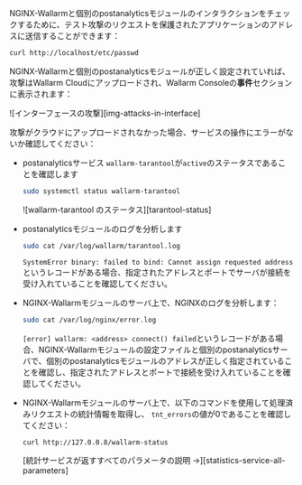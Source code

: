 NGINX-Wallarmと個別のpostanalyticsモジュールのインタラクションをチェックするために、テスト攻撃のリクエストを保護されたアプリケーションのアドレスに送信することができます：

```bash
curl http://localhost/etc/passwd
```

NGINX-Wallarmと個別のpostanalyticsモジュールが正しく設定されていれば、攻撃はWallarm Cloudにアップロードされ、Wallarm Consoleの**事件**セクションに表示されます：

![インターフェースの攻撃][img-attacks-in-interface]

攻撃がクラウドにアップロードされなかった場合、サービスの操作にエラーがないか確認してください：

* postanalyticsサービス `wallarm-tarantool`が`active`のステータスであることを確認します

    ```bash
    sudo systemctl status wallarm-tarantool
    ```

    ![wallarm-tarantool のステータス][tarantool-status]
* postanalyticsモジュールのログを分析します

    ```bash
    sudo cat /var/log/wallarm/tarantool.log
    ```

   `SystemError binary: failed to bind: Cannot assign requested address`というレコードがある場合、指定されたアドレスとポートでサーバが接続を受け入れていることを確認してください。
* NGINX-Wallarmモジュールのサーバ上で、NGINXのログを分析します：

    ```bash
    sudo cat /var/log/nginx/error.log
    ```

   `[error] wallarm: <address> connect() failed`というレコードがある場合、NGINX-Wallarmモジュールの設定ファイルと個別のpostanalyticsサーバで、個別のpostanalyticsモジュールのアドレスが正しく指定されていることを確認し、指定されたアドレスとポートで接続を受け入れていることを確認してください。
* NGINX-Wallarmモジュールのサーバ上で、以下のコマンドを使用して処理済みリクエストの統計情報を取得し、 `tnt_errors`の値が0であることを確認してください：

    ```bash
    curl http://127.0.0.8/wallarm-status
    ```

    [統計サービスが返すすべてのパラメータの説明 →][statistics-service-all-parameters]